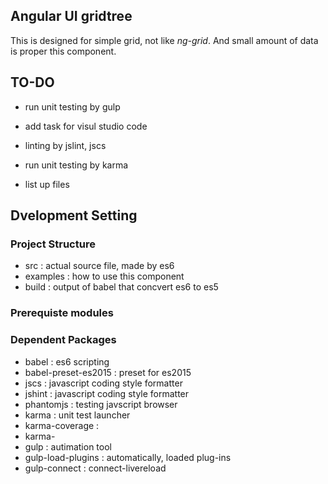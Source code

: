 
## Angular UI gridtree

This is designed for simple grid, not like *ng-grid*. And small amount of data is proper this component.


## TO-DO
- run unit testing by gulp
- add task for visul studio code
- linting by jslint, jscs

- run unit testing by karma
- list up files


## Dvelopment Setting

### Project Structure

- src : actual source file, made by es6
- examples : how to use this component
- build : output of babel that concvert es6 to es5


### Prerequiste modules


### Dependent Packages

- babel : es6 scripting
 - babel-preset-es2015 : preset for es2015
- jscs : javascript coding style formatter
- jshint : javascript coding style formatter
- phantomjs : testing javscript browser
- karma : unit test launcher
 - karma-coverage : 
 - karma-
- gulp : autimation tool
 - gulp-load-plugins : automatically, loaded plug-ins 
 - gulp-connect : connect-livereload
 
 
 